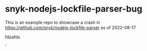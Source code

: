 # snyk-nodejs-lockfile-parser-bug
This is an example repo to showcase a crash in https://github.com/snyk/nodejs-lockfile-parser as of 2022-08-17







fdsafds




'




